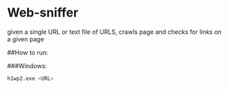 # Web-sniffer
given a single URL or text file of URLS, crawls page and checks for links on a given page

##How to run:

###Windows:

```sh
h1wp2.exe <URL>
```
